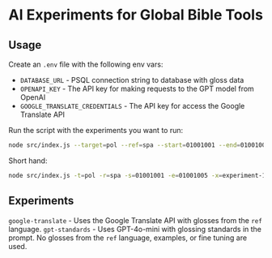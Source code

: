 # AI Experiments for Global Bible Tools

## Usage

Create an `.env` file with the following env vars:

- `DATABASE_URL` - PSQL connection string to database with gloss data
- `OPENAPI_KEY` - The API key for making requests to the GPT model from OpenAI
- `GOOGLE_TRANSLATE_CREDENTIALS` - The API key for access the Google Translate API

Run the script with the experiments you want to run:

```bash
node src/index.js --target=pol --ref=spa --start=01001001 --end=01001005 --experiments=experiment-1,experiment-2 > results.csv
```

Short hand:

```bash
node src/index.js -t=pol -r=spa -s=01001001 -e=01001005 -x=experiment-1,experiment-2 > results.csv
```

## Experiments

`google-translate` - Uses the Google Translate API with glosses from the `ref` language.
`gpt-standards` - Uses GPT-4o-mini with glossing standards in the prompt. No glosses from the `ref` language, examples, or fine tuning are used.
